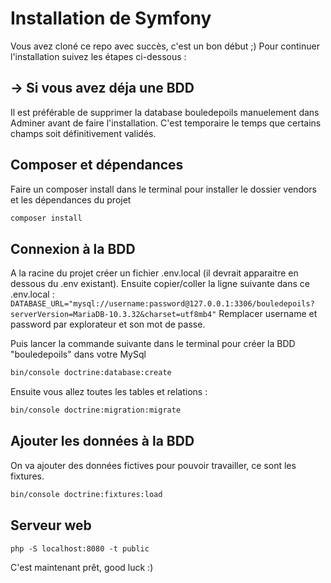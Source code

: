 # Installation de Symfony #

Vous avez cloné ce repo avec succès, c'est un bon début ;)
Pour continuer l'installation suivez les étapes ci-dessous :

## -> Si vous avez déja une BDD ##

Il est préférable de supprimer la database bouledepoils manuelement dans Adminer avant de faire l'installation.
C'est temporaire le temps que certains champs soit définitivement validés.

## Composer et dépendances ##

Faire un composer install dans le terminal pour installer le dossier vendors et les dépendances du projet

```sh
composer install
```

## Connexion à la BDD ##

A la racine du projet créer un fichier .env.local (il devrait apparaitre en dessous du .env existant). Ensuite copier/coller la ligne suivante dans ce .env.local :
```DATABASE_URL="mysql://username:password@127.0.0.1:3306/bouledepoils?serverVersion=MariaDB-10.3.32&charset=utf8mb4"``` Remplacer username et password par explorateur et son mot de passe.

Puis lancer la commande suivante dans le terminal pour créer la BDD "bouledepoils" dans votre MySql

```sh
bin/console doctrine:database:create
```

Ensuite vous allez toutes les tables et relations :

```sh
bin/console doctrine:migration:migrate
```

## Ajouter les données à la BDD ##

On va ajouter des données fictives pour pouvoir travailler, ce sont les fixtures.

```sh
bin/console doctrine:fixtures:load
```

## Serveur web ##

```php -S localhost:8080 -t public```

C'est maintenant prêt, good luck :)
